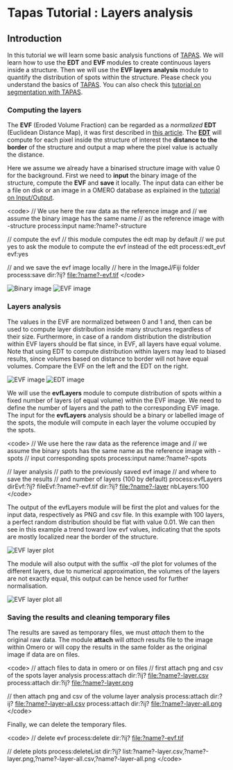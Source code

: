 # Tapas Tutorial : Layers analysis

## Introduction

In this tutorial we will learn some basic analysis functions of
[TAPAS](/plugin/utilities/tapas_/integrated_framework_for_automated_processing_and_analysis/start).
We will learn how to use the **EDT** and **EVF** modules to create
continuous layers inside a structure. Then we will use the **EVF layers
analysis** module to quantify the distribution of spots within the
structure. Please check you understand the basics of
[TAPAS](/plugin/utilities/tapas_/integrated_framework_for_automated_processing_and_analysis/start).
You can also check this [tutorial on segmentation with
TAPAS](/plugin/utilities/tapas_tutorial_/segmentation/start).

### Computing the layers

The **EVF** (Eroded Volume Fraction) can be regarded as a *normalized*
**EDT** (Euclidean Distance Map), it was first described in [this
article](https://onlinelibrary.wiley.com/doi/full/10.1002/jcb.21823).
The **[EDT](https://en.wikipedia.org/wiki/Distance_transform)** will
compute for each pixel inside the structure of interest the **distance
to the border** of the structure and output a map where the pixel value
is actually the distance.

Here we assume we already have a binarised structure image with value 0
for the background. First we need to **input** the binary image of the
structure, compute the **EVF** and **save** it locally. The input data
can either be a file on disk or an image in a OMERO database as
explained in the [tutorial on
Input/Output](/plugin/utilities/tapas_tutorial_/input_output_i/start).

\<code\> // We use here the raw data as the reference image and // we
assume the binary image has the same name // as the reference image with
-structure process:input name:?name?-structure

// compute the evf // this module computes the edt map by default // we
put yes to ask the module to compute the evf instead of the edt
process:edt_evf evf:yes

// and we save the evf image locally // here in the ImageJ/Fiji folder
process:save dir:?ij? <file:?name?-evf.tif> \</code\>

![Binary image](/plugin/stacks/3d_ij_suite/evf-bin.png) ![EVF
image](/plugin/stacks/3d_ij_suite/evf-evf.png)

### Layers analysis

The values in the EVF are normalized between 0 and 1 and, then can be
used to compute layer distribution inside many structures regardless of
their size. Furthermore, in case of a random distribution the
distribution within EVF layers should be flat since, in EVF, all layers
have equal volume. Note that using EDT to compute distribution within
layers may lead to biased results, since volumes based on distance to
border will not have equal volumes. Compare the EVF on the left and the
EDT on the right.

![EVF image](/plugin/stacks/3d_ij_suite/evf-evf.png) ![EDT
image](/plugin/stacks/3d_ij_suite/evf-edt.png)

We will use the **evfLayers** module to compute distribution of spots
within a fixed number of layers (of equal volume) within the EVF image.
We need to define the number of layers and the path to the corresponding
EVF image. The input for the **evfLayers** analysis should be a binary
or labelled image of the spots, the module will compute in each layer
the volume occupied by the spots.

\<code\> // We use here the raw data as the reference image and // we
assume the binary spots has the same name as the reference image with
-spots // input corresponding spots process:input name:?name?-spots

// layer analysis // path to the previously saved evf image // and where
to save the results // and number of layers (100 by default)
process:evfLayers dirEvf:?ij? fileEvf:?name?-evf.tif dir:?ij?
<file:?name?-layer> nbLayers:100 \</code\>

The output of the evfLayers module will be first the plot and values for
the input data, respectively as PNG and csv file. In this example with
100 layers, a perfect random distribution should be flat with value
0.01. We can then see in this example a trend toward low evf values,
indicating that the spots are mostly localized near the border of the
structure.

![EVF layer plot](/plugin/stacks/3d_ij_suite/evf-plot.png)

The module will also output with the suffix *-all* the plot for volumes
of the different layers, due to numerical approximation, the volumes of
the layers are not exactly equal, this output can be hence used for
further normalisation.

![EVF layer plot all](/plugin/stacks/3d_ij_suite/evf-plot-all.png)

### Saving the results and cleaning temporary files

The results are saved as temporary files, we must *attach* them to the
original raw data. The module **attach** will *attach* results file to
the image within Omero or will copy the results in the same folder as
the original image if data are on files.

\<code\> // attach files to data in omero or on files // first attach
png and csv of the spots layer analysis process:attach dir:?ij?
<file:?name?-layer.csv> process:attach dir:?ij? <file:?name?-layer.png>

// then attach png and csv of the volume layer analysis process:attach
dir:?ij? <file:?name?-layer-all.csv> process:attach dir:?ij?
<file:?name?-layer-all.png> \</code\>

Finally, we can delete the temporary files.

\<code\> // delete evf process:delete dir:?ij? <file:?name?-evf.tif>

// delete plots process:deleteList dir:?ij?
list:?name?-layer.csv,?name?-layer.png,?name?-layer-all.csv,?name?-layer-all.png
\</code\>
